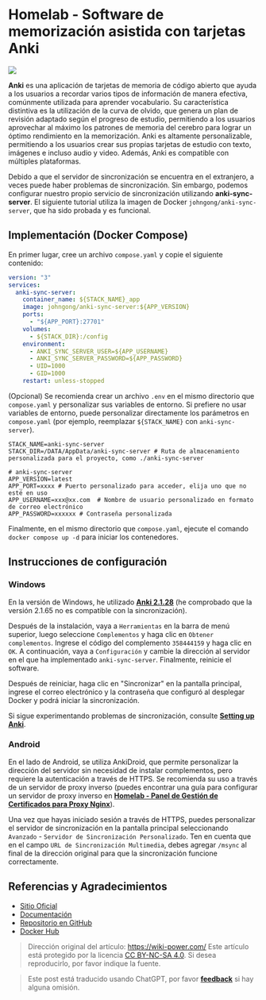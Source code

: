 # Homelab - Software de memorización asistida con tarjetas Anki

![](https://media.wiki-power.com/img/202306191745527.png)

**Anki** es una aplicación de tarjetas de memoria de código abierto que ayuda a los usuarios a recordar varios tipos de información de manera efectiva, comúnmente utilizada para aprender vocabulario. Su característica distintiva es la utilización de la curva de olvido, que genera un plan de revisión adaptado según el progreso de estudio, permitiendo a los usuarios aprovechar al máximo los patrones de memoria del cerebro para lograr un óptimo rendimiento en la memorización. Anki es altamente personalizable, permitiendo a los usuarios crear sus propias tarjetas de estudio con texto, imágenes e incluso audio y video. Además, Anki es compatible con múltiples plataformas.

Debido a que el servidor de sincronización se encuentra en el extranjero, a veces puede haber problemas de sincronización. Sin embargo, podemos configurar nuestro propio servicio de sincronización utilizando **anki-sync-server**. El siguiente tutorial utiliza la imagen de Docker `johngong/anki-sync-server`, que ha sido probada y es funcional.

## Implementación (Docker Compose)

En primer lugar, cree un archivo `compose.yaml` y copie el siguiente contenido:

```yaml title="compose.yaml"
version: "3"
services:
  anki-sync-server:
    container_name: ${STACK_NAME}_app
    image: johngong/anki-sync-server:${APP_VERSION}
    ports:
      - "${APP_PORT}:27701"
    volumes:
      - ${STACK_DIR}:/config
    environment:
      - ANKI_SYNC_SERVER_USER=${APP_USERNAME}
      - ANKI_SYNC_SERVER_PASSWORD=${APP_PASSWORD}
      - UID=1000
      - GID=1000
    restart: unless-stopped
```

(Opcional) Se recomienda crear un archivo `.env` en el mismo directorio que `compose.yaml` y personalizar sus variables de entorno. Si prefiere no usar variables de entorno, puede personalizar directamente los parámetros en `compose.yaml` (por ejemplo, reemplazar `${STACK_NAME}` con `anki-sync-server`).

```dotenv title=".env"
STACK_NAME=anki-sync-server
STACK_DIR=/DATA/AppData/anki-sync-server # Ruta de almacenamiento personalizada para el proyecto, como ./anki-sync-server

# anki-sync-server
APP_VERSION=latest
APP_PORT=xxxx # Puerto personalizado para acceder, elija uno que no esté en uso
APP_USERNAME=xxx@xx.com  # Nombre de usuario personalizado en formato de correo electrónico
APP_PASSWORD=xxxxxx # Contraseña personalizada
```

Finalmente, en el mismo directorio que `compose.yaml`, ejecute el comando `docker compose up -d` para iniciar los contenedores.

## Instrucciones de configuración

### Windows

En la versión de Windows, he utilizado [**Anki 2.1.28**](https://github.com/ankitects/anki/releases/download/2.1.28/anki-2.1.28-windows.exe) (he comprobado que la versión 2.1.65 no es compatible con la sincronización).

Después de la instalación, vaya a `Herramientas` en la barra de menú superior, luego seleccione `Complementos` y haga clic en `Obtener complementos`. Ingrese el código del complemento `358444159` y haga clic en `OK`. A continuación, vaya a `Configuración` y cambie la dirección al servidor en el que ha implementado `anki-sync-server`. Finalmente, reinicie el software.

Después de reiniciar, haga clic en "Sincronizar" en la pantalla principal, ingrese el correo electrónico y la contraseña que configuró al desplegar Docker y podrá iniciar la sincronización.

Si sigue experimentando problemas de sincronización, consulte [**Setting up Anki**](https://github.com/ankicommunity/anki-sync-server/blob/develop/README.md#setting-up-anki).

### Android

En el lado de Android, se utiliza AnkiDroid, que permite personalizar la dirección del servidor sin necesidad de instalar complementos, pero requiere la autenticación a través de HTTPS. Se recomienda su uso a través de un servidor de proxy inverso (puedes encontrar una guía para configurar un servidor de proxy inverso en [**Homelab - Panel de Gestión de Certificados para Proxy Nginx**](https://wiki-power.com/Homelab-%E5%8F%8D%E4%BB%A3%E8%AF%81%E4%B9%A6%E7%AE%A1%E7%90%86%E9%9D%A2%E6%9D%BFNginxProxyManager/)).

Una vez que hayas iniciado sesión a través de HTTPS, puedes personalizar el servidor de sincronización en la pantalla principal seleccionando `Avanzado` - `Servidor de Sincronización Personalizado`. Ten en cuenta que en el campo `URL de Sincronización Multimedia`, debes agregar `/msync` al final de la dirección original para que la sincronización funcione correctamente.

## Referencias y Agradecimientos

- [Sitio Oficial](https://apps.ankiweb.net/)
- [Documentación](https://www.navidrome.org/docs/installation/docker/)
- [Repositorio en GitHub](https://github.com/ankicommunity/anki-sync-server)
- [Docker Hub](https://hub.docker.com/r/johngong/anki-sync-server)

> Dirección original del artículo: <https://wiki-power.com/>
> Este artículo está protegido por la licencia [CC BY-NC-SA 4.0](https://creativecommons.org/licenses/by/4.0/deed.zh). Si desea reproducirlo, por favor indique la fuente.

> Este post está traducido usando ChatGPT, por favor [**feedback**](https://github.com/linyuxuanlin/Wiki_MkDocs/issues/new) si hay alguna omisión.
